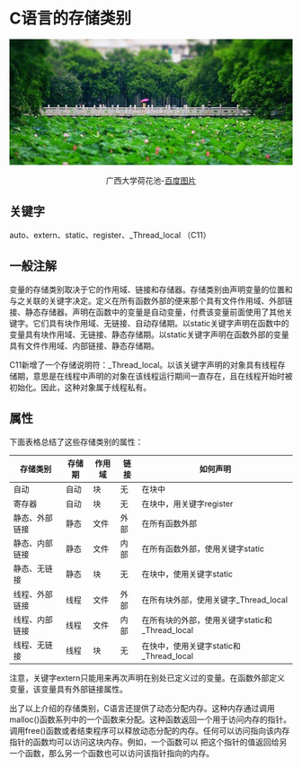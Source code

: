# C语言的存储类别

<center>

<img src="image\广西大学荷花池.jpg" >

广西大学荷花池-[百度图片](https://image.baidu.com/search/detail?ct=503316480&z=0&ipn=d&word=%E5%B9%BF%E8%A5%BF%E5%A4%A7%E5%AD%A6%E8%8D%B7%E8%8A%B1%E6%B1%A0&step_word=&hs=2&pn=7&spn=0&di=220758516000&pi=0&rn=1&tn=baiduimagedetail&is=0%2C0&istype=2&ie=utf-8&oe=utf-8&in=&cl=2&lm=-1&st=-1&cs=1035393403%2C689422438&os=2542806182%2C3699003977&simid=3413686139%2C247717549&adpicid=0&lpn=0&ln=176&fr=&fmq=1496893238217_R&fm=result&ic=0&s=undefined&se=&sme=&tab=0&width=&height=&face=undefined&ist=&jit=&cg=&bdtype=0&oriquery=&objurl=http%3A%2F%2Fwww.gxlxs2008.net%2FEditor1%2Fuploadfile%2F20160617171105199.jpg&fromurl=ippr_z2C%24qAzdH3FAzdH3Fooo_z%26e3B2xsxfdaab_z%26e3BgjpAzdH3Fw6ptvsjfAzdH3F9n80_z%26e3Bip4s&gsm=0&rpstart=0&rpnum=0)

</center>

## 关键字

auto、extern、static、register、_Thread_local （C11）

## 一般注解

变量的存储类别取决于它的作用域、链接和存储器。存储类别由声明变量的位置和与之关联的关键字决定。定义在所有函数外部的便来那个具有文件作用域、外部链接、静态存储器。声明在函数中的变量是自动变量，付费该变量前面使用了其他关键字。它们具有块作用域、无链接、自动存储期。以static关键字声明在函数中的变量具有块作用域、无链接、静态存储期。以static关键字声明在函数外部的变量具有文件作用域、内部链接、静态存储期。

C11新增了一个存储说明符：_Thread_local。以该关键字声明的对象具有线程存储期，意思是在线程中声明的对象在该线程运行期间一直存在，且在线程开始时被初始化。因此，这种对象属于线程私有。

## 属性

下面表格总结了这些存储类别的属性：

| 存储类别    | 存储期  | 作用域  | 链接   | 如何声明                              |
| ------- | ---- | ---- | ---- | --------------------------------- |
| 自动      | 自动   | 块    | 无    | 在块中                               |
| 寄存器     | 自动   | 块    | 无    | 在块中，用关键字register                  |
| 静态、外部链接 | 静态   | 文件   | 外部   | 在所有函数外部                           |
| 静态、内部链接 | 静态   | 文件   | 内部   | 在所有函数外部，使用关键字static               |
| 静态、无链接  | 静态   | 块    | 无    | 在块中，使用关键字static                   |
| 线程、外部链接 | 线程   | 文件   | 外部   | 在所有块外部，使用关键字_Thread_local         |
| 线程、内部链接 | 线程   | 文件   | 内部   | 在所有块的外部，使用关键字static和_Thread_local |
| 线程、无链接  | 线程   | 块    | 无    | 在快中，使用关键字static和_Thread_local     |

注意，关键字extern只能用来再次声明在别处已定义过的变量。在函数外部定义变量，该变量具有外部链接属性。

出了以上介绍的存储类别，C语言还提供了动态分配内存。这种内存通过调用malloc()函数系列中的一个函数来分配。这种函数返回一个用于访问内存的指针。调用free()函数或者结束程序可以释放动态分配的内存。任何可以访问指向该内存指针的函数均可以访问这块内存。例如，一个函数可以 把这个指针的值返回给另一个函数，那么另一个函数也可以访问该指针指向的内存。